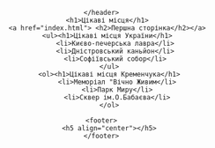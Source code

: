 <!DOCTYPE html>
<html>
<head>
	<meta charset="utf-8">
	<title>Завдання 20.02.2024</title>
</head>
<body>
    <header>
    	
    </header>
       <h1>Цікаві місця</h1>
       <a href="index.html"> <h2>Першна сторінка</h2></a>
       <ul><h1>Цікаві місця України</h1>
       	   <li>Києво-печерська лавра</li>
       	   <li>Дністровський каньйон</li>
       	   <li>Софіївський собор</li>
        </ul>
        <ol><h1>Цікаві місця Кременчука</h1>
        	<li>Меморіал "Вічно Живим</li>
            <li>Парк Миру</li>
            <li>Сквер ім.О.Бабаєва</li>
        </ol>

    <footer>
    	<h5 align="center"></h5>
    </footer>
</body>
</html>
